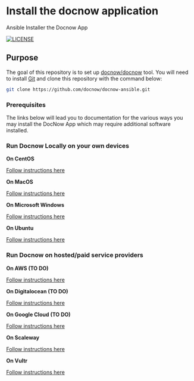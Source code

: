 # Install the docnow application
Ansible Installer the Docnow App

[![LICENSE](https://img.shields.io/badge/license-MIT-blue.svg?style=flat-square)](./LICENSE)

## Purpose

The goal of this repository is to set up
[docnow/docnow](https://github.com/docnow/docnow) tool. You will need to install [Git](https://git-scm.com/book/en/v2/Getting-Started-Installing-Git) and clone this repository with the command below:

```bash
git clone https://github.com/docnow/docnow-ansible.git
```

### Prerequisites

The links below will lead you to documentation for the various ways you may install the DocNow App which may require additional software installed.


### Run Docnow Locally on your own devices


**On CentOS**

[Follow instructions here](centOSREADME.md)

**On MacOS**

[Follow instructions here](macOSREADME.md)

**On Microsoft Windows**

[Follow instructions here](mswindowsREADME.md)

**On Ubuntu**

[Follow instructions here](ubuntuREADME.md)


### Run Docnow on hosted/paid service providers


**On AWS (TO DO)**

[Follow instructions here](awsREADME.md)

**On Digitalocean (TO DO)**

[Follow instructions here](doREADME.md)

**On Google Cloud (TO DO)**

[Follow instructions here](gcpREADME.md)

**On Scaleway**

[Follow instructions here](scalewayREADME.md)

**On Vultr**

[Follow instructions here](vultrREADME.md)
